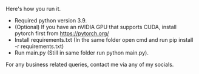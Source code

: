 Here's how you run it.

- Required python version 3.9.
- (Optional) If you have an nVIDIA GPU that supports CUDA, install pytorch first from https://pytorch.org/
- Install requirements.txt (In the same folder open cmd and run pip install -r requirements.txt)
- Run main.py (Still in same folder run python main.py).

For any business related queries, contact me via any of my socials.
